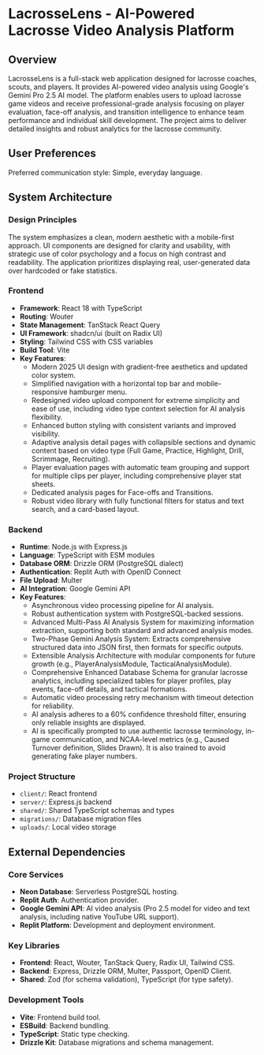# LacrosseLens - AI-Powered Lacrosse Video Analysis Platform

## Overview
LacrosseLens is a full-stack web application designed for lacrosse coaches, scouts, and players. It provides AI-powered video analysis using Google's Gemini Pro 2.5 AI model. The platform enables users to upload lacrosse game videos and receive professional-grade analysis focusing on player evaluation, face-off analysis, and transition intelligence to enhance team performance and individual skill development. The project aims to deliver detailed insights and robust analytics for the lacrosse community.

## User Preferences
Preferred communication style: Simple, everyday language.

## System Architecture

### Design Principles
The system emphasizes a clean, modern aesthetic with a mobile-first approach. UI components are designed for clarity and usability, with strategic use of color psychology and a focus on high contrast and readability. The application prioritizes displaying real, user-generated data over hardcoded or fake statistics.

### Frontend
- **Framework**: React 18 with TypeScript
- **Routing**: Wouter
- **State Management**: TanStack React Query
- **UI Framework**: shadcn/ui (built on Radix UI)
- **Styling**: Tailwind CSS with CSS variables
- **Build Tool**: Vite
- **Key Features**:
    - Modern 2025 UI design with gradient-free aesthetics and updated color system.
    - Simplified navigation with a horizontal top bar and mobile-responsive hamburger menu.
    - Redesigned video upload component for extreme simplicity and ease of use, including video type context selection for AI analysis flexibility.
    - Enhanced button styling with consistent variants and improved visibility.
    - Adaptive analysis detail pages with collapsible sections and dynamic content based on video type (Full Game, Practice, Highlight, Drill, Scrimmage, Recruiting).
    - Player evaluation pages with automatic team grouping and support for multiple clips per player, including comprehensive player stat sheets.
    - Dedicated analysis pages for Face-offs and Transitions.
    - Robust video library with fully functional filters for status and text search, and a card-based layout.

### Backend
- **Runtime**: Node.js with Express.js
- **Language**: TypeScript with ESM modules
- **Database ORM**: Drizzle ORM (PostgreSQL dialect)
- **Authentication**: Replit Auth with OpenID Connect
- **File Upload**: Multer
- **AI Integration**: Google Gemini API
- **Key Features**:
    - Asynchronous video processing pipeline for AI analysis.
    - Robust authentication system with PostgreSQL-backed sessions.
    - Advanced Multi-Pass AI Analysis System for maximizing information extraction, supporting both standard and advanced analysis modes.
    - Two-Phase Gemini Analysis System: Extracts comprehensive structured data into JSON first, then formats for specific outputs.
    - Extensible Analysis Architecture with modular components for future growth (e.g., PlayerAnalysisModule, TacticalAnalysisModule).
    - Comprehensive Enhanced Database Schema for granular lacrosse analytics, including specialized tables for player profiles, play events, face-off details, and tactical formations.
    - Automatic video processing retry mechanism with timeout detection for reliability.
    - AI analysis adheres to a 60% confidence threshold filter, ensuring only reliable insights are displayed.
    - AI is specifically prompted to use authentic lacrosse terminology, in-game communication, and NCAA-level metrics (e.g., Caused Turnover definition, Slides Drawn). It is also trained to avoid generating fake player numbers.

### Project Structure
- `client/`: React frontend
- `server/`: Express.js backend
- `shared/`: Shared TypeScript schemas and types
- `migrations/`: Database migration files
- `uploads/`: Local video storage

## External Dependencies

### Core Services
- **Neon Database**: Serverless PostgreSQL hosting.
- **Replit Auth**: Authentication provider.
- **Google Gemini API**: AI video analysis (Pro 2.5 model for video and text analysis, including native YouTube URL support).
- **Replit Platform**: Development and deployment environment.

### Key Libraries
- **Frontend**: React, Wouter, TanStack Query, Radix UI, Tailwind CSS.
- **Backend**: Express, Drizzle ORM, Multer, Passport, OpenID Client.
- **Shared**: Zod (for schema validation), TypeScript (for type safety).

### Development Tools
- **Vite**: Frontend build tool.
- **ESBuild**: Backend bundling.
- **TypeScript**: Static type checking.
- **Drizzle Kit**: Database migrations and schema management.